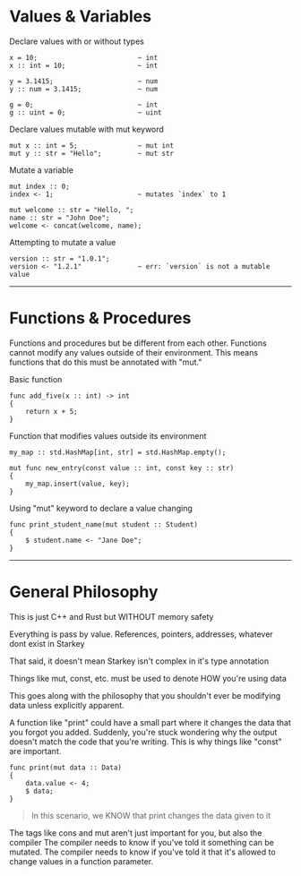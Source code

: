# Values & Variables

Declare values with or without types
```
x = 10;                         ~ int
x :: int = 10;                  ~ int
```
```
y = 3.1415;                     ~ num
y :: num = 3.1415;              ~ num
```

```
g = 0;                          ~ int
g :: uint = 0;                  ~ uint
```

Declare values mutable with mut keyword
```
mut x :: int = 5;               ~ mut int
mut y :: str = "Hello";         ~ mut str
```

Mutate a variable
```
mut index :: 0;
index <- 1;                     ~ mutates `index` to 1
```

```
mut welcome :: str = "Hello, ";
name :: str = "John Doe";
welcome <- concat(welcome, name);
```

Attempting to mutate a value
```
version :: str = "1.0.1";
version <- "1.2.1"              ~ err: `version` is not a mutable value
```

---

# Functions & Procedures
Functions and procedures but be different from each other.
Functions cannot modify any values outside of their environment.
This means functions that do this must be annotated with "mut."

Basic function
```
func add_five(x :: int) -> int
{
    return x + 5;
}
```

Function that modifies values outside its environment
```
my_map :: std.HashMap[int, str] = std.HashMap.empty();

mut func new_entry(const value :: int, const key :: str)
{
    my_map.insert(value, key);
} 
```

Using "mut" keyword to declare a value changing
```
func print_student_name(mut student :: Student) 
{
    $ student.name <- "Jane Doe";
}
```

---

# General Philosophy

This is just C++ and Rust but WITHOUT memory safety

Everything is pass by value. References, pointers, addresses, whatever
dont exist in Starkey

That said, it doesn't mean Starkey isn't complex in it's type annotation

Things like mut, const, etc. must be used to denote HOW you're using data

This goes along with the philosophy that you shouldn't ever be modifying
data unless explicitly apparent.

A function like "print" could have a small part where it changes the data
that you forgot you added. Suddenly, you're stuck wondering why the output
doesn't match the code that you're writing. This is why things like "const"
are important.

```
func print(mut data :: Data)
{
    data.value <- 4;
    $ data;
}
```
> In this scenario, we KNOW that print changes the data given to it

The tags like cons and mut aren't just important for you, but also the compiler
The compiler needs to know if you've told it something can be mutated.
The compiler needs to know if you've told it that it's allowed to change values in a function parameter.